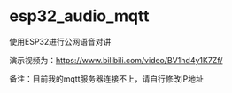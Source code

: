 # esp32_audio_mqtt
使用ESP32进行公网语音对讲

演示视频为：https://www.bilibili.com/video/BV1hd4y1K7Zf/

备注：目前我的mqtt服务器连接不上，请自行修改IP地址
